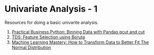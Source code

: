 # Univariate Analysis - 1

Resources for doing a basic univarite analysis.

1. [Practical Business Python: Binning Data with Pandas qcut and cut](https://pbpython.com/pandas-qcut-cut.html)
2. [TDS: Feature Selection using Boruta](https://towardsdatascience.com/boruta-explained-the-way-i-wish-someone-explained-it-to-me-4489d70e154a)
3. [Machine Learning Mastery: How to Transform Data to Better Fit The Normal Distribution](https://machinelearningmastery.com/how-to-transform-data-to-fit-the-normal-distribution/)
